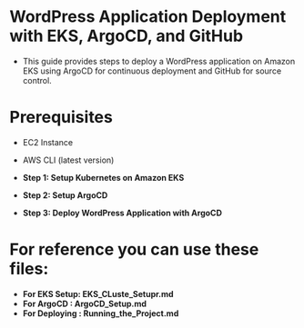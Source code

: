 # WordPress Application Deployment with EKS, ArgoCD, and GitHub
- This guide provides steps to deploy a WordPress application on Amazon EKS using ArgoCD for continuous deployment and GitHub for source control.

# Prerequisites
- EC2 Instance
- AWS CLI (latest version)

- **Step 1: Setup Kubernetes on Amazon EKS**
- **Step 2: Setup ArgoCD**
- **Step 3: Deploy WordPress Application with ArgoCD**

# For reference you can use these files:
- **For EKS Setup: EKS_CLuste_Setupr.md**
- **For ArgoCD : ArgoCD_Setup.md**
- **For Deploying  : Running_the_Project.md**
